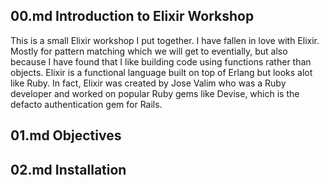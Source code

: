## 00.md Introduction to Elixir Workshop
This is a small Elixir workshop I put together.
I have fallen in love with Elixir. Mostly for pattern matching which we will get to eventially, but also because I have found that I like building code using functions rather than objects. Elixir is a functional language built on top of Erlang but looks alot like Ruby. In fact, Elixir was created by Jose Valim who was a Ruby developer and worked on popular Ruby gems like Devise, which is the defacto authentication gem for Rails.

## 01.md Objectives

## 02.md Installation
